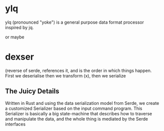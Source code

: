 # ylq

ylq (pronounced "yoke") is a general purpose data format processor
inspired by jq.

or maybe

# dexser

(reverse of serde, references it, and is the order in which things
happen. First we deserialise then we transform (x), then we serialize

## The Juicy Details

Written in Rust and using the data serialization model
from Serde, we create a customized Serializer based on the input
command program. This Serializer is basically a big state-machine
that describes how to traverse and manipulate the data, and the whole
thing is mediated by the Serde interfaces
